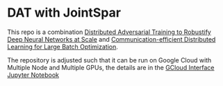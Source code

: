 # DAT with JointSpar

This repo is a combination [Distributed Adversarial Training to Robustify Deep Neural Networks at Scale](https://openreview.net/pdf?id=Srgg_ULj9gq) and [Communication-efficient Distributed Learning for Large Batch Optimization](https://proceedings.mlr.press/v162/liu22n.html).

The repository is adjusted such that it can be run on Google Cloud with Multiple Node and Multiple GPUs, the details are in the [GCloud Interface Jupyter Notebook](https://github.com/Capsar/dat/blob/master/gcloud_interface.ipynb)
